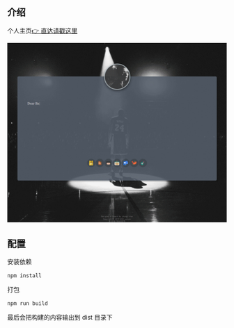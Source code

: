 ## 介绍

个人主页[👉 直达请戳这里](www.zzcyes.com)

![主页动图](./src/assets/resouce/home.gif)

## 配置

安装依赖

```
npm install
```

打包

```
npm run build
```

最后会把构建的内容输出到 dist 目录下
